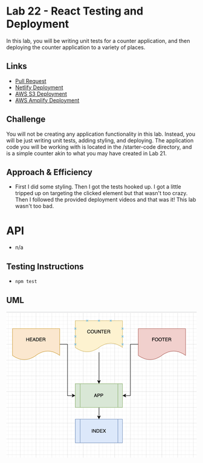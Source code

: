 # Lab 22 - React Testing and Deployment

In this lab, you will be writing unit tests for a counter application, and then deploying the counter application to a variety of places.
    
## Links
    
- [Pull Request](https://github.com/daniel-nguyen-401-advanced-javascript/lab-22/pull/1)
- [Netlify Deployment](https://naughty-villani-af0726.netlify.app)
- [AWS S3 Deployment](http://lab-22-cf-401-daniel-nguyen.s3-website-us-west-2.amazonaws.com)
- [AWS Amplify Deployment](https://labbuild.d2c81488sqcnfp.amplifyapp.com)
    
## Challenge
    
You will not be creating any application functionality in this lab. Instead, you will be just writing unit tests, adding styling, and deploying. The application code you will be working with is located in the /starter-code directory, and is a simple counter akin to what you may have created in Lab 21.

## Approach & Efficiency

- First I did some styling. Then I got the tests hooked up. I got a little tripped up on targeting the clicked element but that wasn't too crazy. Then I followed the provided deployment videos and that was it! This lab wasn't too bad. 

# API

- n/a
    
## Testing Instructions
    
- `npm test`

## UML
![lab-22-uml](https://github.com/daniel-nguyen-401-advanced-javascript/lab-21/blob/master/lab21UML.png)

